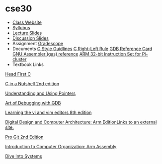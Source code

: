 # cse30
* [Class Website](https://sites.google.com/ucsd.edu/cse30spring22)
* [Syllubus](https://drive.google.com/file/d/1d0iW3F2Wt-uk8dvLns3DQvpCF7ayColz/view)
* [Lecture Slides](https://cseweb.ucsd.edu/classes/sp22/cse30-a/slides/)
* [Discussion Slides](https://canvas.ucsd.edu/courses/35552)
* Assignment
[Gradescope](https://canvas.ucsd.edu/courses/35552/external_tools/80)
* Documents
 [C Style Guidlines](https://drive.google.com/file/d/1CaF16GJJg0kWi8NJnJ0aXSeG4zSMss50/view)
 [C Right-Left Rule](https://drive.google.com/file/d/1sK57yjYXs5Aj8srZwRd_hNeGpiKcKfQB/view)
 [GDB Reference Card](https://drive.google.com/file/d/1PCJRxfgQuIDVdJLHNlVR4U59PqJSn3RO/view)
 [GNU Assembler (gas) reference](https://drive.google.com/file/d/1dqXbzz2S5TWiD9EcqkyiYeuOhBqlirE0/view)
 [ARM 32-bit Instruction Set for Pi-cluster](https://drive.google.com/file/d/1pqSFd6iHjpNDPSeXWWjRQrQ5erQ1tZRP/view)
* Textbook Links

[Head First C](https://search-library.ucsd.edu/discovery/fulldisplay?context=L&vid=01UCS_SDI:UCSD&search_scope=ArticlesBooksEtc&tab=ArticleBooksEtc&docid=alma9914828943806531)

[C in a Nutshell 2nd edition](https://search-library.ucsd.edu/discovery/fulldisplay?context=PC&vid=01UCS_SDI:UCSD&search_scope=ArticlesBooksEtc&tab=ArticleBooksEtc&docid=cdi_askewsholts_vlebooks_9781449344559)

[Understanding and Using Pointers](https://search-library.ucsd.edu/discovery/fulldisplay?context=PC&vid=01UCS_SDI:UCSD&search_scope=ArticlesBooksEtc&tab=ArticleBooksEtc&docid=cdi_askewsholts_vlebooks_9781449344559)

[Art of Debugging with GDB](https://search-library.ucsd.edu/discovery/fulldisplay?context=L&vid=01UCS_SDI:UCSD&search_scope=ArticlesBooksEtc&tab=ArticleBooksEtc&docid=alma991007441759706535)

[Learning the vi and vim editors 8th edition](https://search-library.ucsd.edu/discovery/fulldisplay?context=PC&vid=01UCS_SDI:UCSD&search_scope=ArticlesBooksEtc&tab=ArticleBooksEtc&docid=cdi_safari_books_v2_9781492078791)

[Digital Design and Computer Architecture: Arm EditionLinks to an external site.](https://search-library.ucsd.edu/discovery/fulldisplay?context=L&vid=01UCS_SDI:UCSD&search_scope=ArticlesBooksEtc&tab=ArticleBooksEtc&docid=alma991008932009706535)

[Pro Git 2nd Edition](https://search-library.ucsd.edu/discovery/fulldisplay?context=L&vid=01UCS_SDI:UCSD&search_scope=ArticlesBooksEtc&tab=ArticleBooksEtc&docid=alma9914821528206531)

[Introduction to Computer Organization: Arm Assembly](https://bob.cs.sonoma.edu/IntroCompOrg-RPi/intro-co-rpi.html)

[Dive Into Systems](https://diveintosystems.org/book/)
